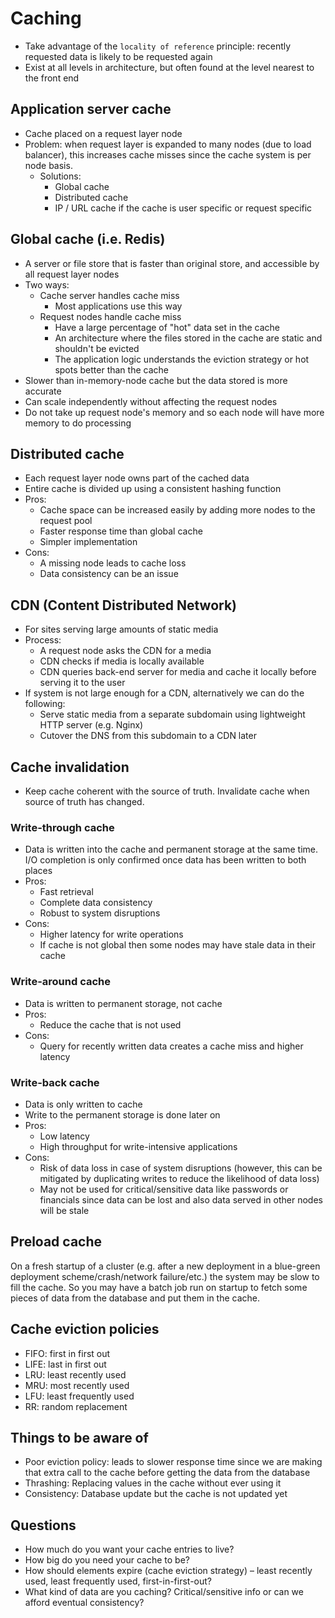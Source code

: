 # Caching

- Take advantage of the `locality of reference` principle: recently requested data is likely to be requested again
- Exist at all levels in architecture, but often found at the level nearest to the front end

## Application server cache

- Cache placed on a request layer node
- Problem: when request layer is expanded to many nodes (due to load balancer), this increases cache misses since the cache system is per node basis.
  - Solutions:
    - Global cache
    - Distributed cache
    - IP / URL cache if the cache is user specific or request specific

## Global cache (i.e. Redis)

- A server or file store that is faster than original store, and accessible by all request layer nodes
- Two ways:
  - Cache server handles cache miss
    - Most applications use this way
  - Request nodes handle cache miss
    - Have a large percentage of "hot" data set in the cache
    - An architecture where the files stored in the cache are static and shouldn't be evicted
    - The application logic understands the eviction strategy or hot spots better than the cache
- Slower than in-memory-node cache but the data stored is more accurate
- Can scale independently without affecting the request nodes
- Do not take up request node's memory and so each node will have more memory to do processing

## Distributed cache

- Each request layer node owns part of the cached data
- Entire cache is divided up using a consistent hashing function
- Pros:
  - Cache space can be increased easily by adding more nodes to the request pool
  - Faster response time than global cache
  - Simpler implementation
- Cons:
  - A missing node leads to cache loss
  - Data consistency can be an issue
  
## CDN (Content Distributed Network)

- For sites serving large amounts of static media
- Process:
  - A request node asks the CDN for a media
  - CDN checks if media is locally available
  - CDN queries back-end server for media and cache it locally before serving it to the user
- If system is not large enough for a CDN, alternatively we can do the following:
  - Serve static media from a separate subdomain using lightweight HTTP server (e.g. Nginx)
  - Cutover the DNS from this subdomain to a CDN later

## Cache invalidation
- Keep cache coherent with the source of truth. Invalidate cache when source of truth has changed.

### Write-through cache
- Data is written into the cache and permanent storage at the same time. I/O completion is only confirmed once data has been written to both places
- Pros: 
  - Fast retrieval
  - Complete data consistency
  - Robust to system disruptions
- Cons:
  - Higher latency for write operations
  - If cache is not global then some nodes may have stale data in their cache
  
### Write-around cache
- Data is written to permanent storage, not cache
- Pros:
  - Reduce the cache that is not used
- Cons:
  - Query for recently written data creates a cache miss and higher latency

### Write-back cache
- Data is only written to cache
- Write to the permanent storage is done later on
- Pros:
  - Low latency
  - High throughput for write-intensive applications
- Cons:
  - Risk of data loss in case of system disruptions (however, this can be mitigated by duplicating writes to reduce the likelihood of data loss)
  - May not be used for critical/sensitive data like passwords or financials since data can be lost and also data served in other nodes will be stale

## Preload cache
On a fresh startup of a cluster (e.g. after a new deployment in a blue-green deployment scheme/crash/network failure/etc.) the system may be slow to fill the cache. So you may have a batch job run on startup to fetch some pieces of data from the database and put them in the cache.

## Cache eviction policies
- FIFO: first in first out
- LIFE: last in first out
- LRU: least recently used
- MRU: most recently used
- LFU: least frequently used
- RR: random replacement

## Things to be aware of
- Poor eviction policy: leads to slower response time since we are making that extra call to the cache before getting the data from the database
- Thrashing: Replacing values in the cache without ever using it
- Consistency: Database update but the cache is not updated yet

## Questions
- How much do you want your cache entries to live?
- How big do you need your cache to be? 
- How should elements expire (cache eviction strategy) – least recently used, least frequently used, first-in-first-out?
- What kind of data are you caching? Critical/sensitive info or can we afford eventual consistency?
